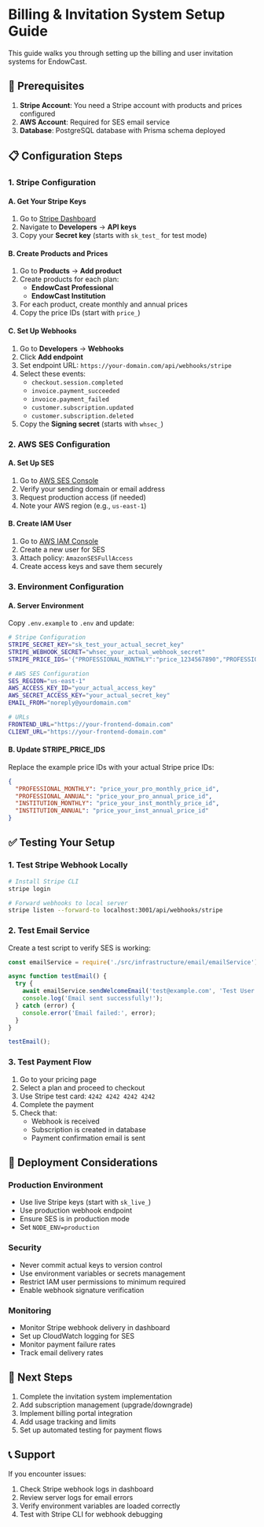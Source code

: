 # Billing & Invitation System Setup Guide

This guide walks you through setting up the billing and user invitation systems for EndowCast.

## 🔧 Prerequisites

1. **Stripe Account**: You need a Stripe account with products and prices configured
2. **AWS Account**: Required for SES email service
3. **Database**: PostgreSQL database with Prisma schema deployed

## 📋 Configuration Steps

### 1. Stripe Configuration

#### A. Get Your Stripe Keys
1. Go to [Stripe Dashboard](https://dashboard.stripe.com)
2. Navigate to **Developers** → **API keys**
3. Copy your **Secret key** (starts with `sk_test_` for test mode)

#### B. Create Products and Prices
1. Go to **Products** → **Add product**
2. Create products for each plan:
   - **EndowCast Professional** 
   - **EndowCast Institution**
3. For each product, create monthly and annual prices
4. Copy the price IDs (start with `price_`)

#### C. Set Up Webhooks
1. Go to **Developers** → **Webhooks**
2. Click **Add endpoint**
3. Set endpoint URL: `https://your-domain.com/api/webhooks/stripe`
4. Select these events:
   - `checkout.session.completed`
   - `invoice.payment_succeeded`
   - `invoice.payment_failed`
   - `customer.subscription.updated`
   - `customer.subscription.deleted`
5. Copy the **Signing secret** (starts with `whsec_`)

### 2. AWS SES Configuration

#### A. Set Up SES
1. Go to [AWS SES Console](https://console.aws.amazon.com/ses/)
2. Verify your sending domain or email address
3. Request production access (if needed)
4. Note your AWS region (e.g., `us-east-1`)

#### B. Create IAM User
1. Go to [AWS IAM Console](https://console.aws.amazon.com/iam/)
2. Create a new user for SES
3. Attach policy: `AmazonSESFullAccess`
4. Create access keys and save them securely

### 3. Environment Configuration

#### A. Server Environment
Copy `.env.example` to `.env` and update:

```bash
# Stripe Configuration
STRIPE_SECRET_KEY="sk_test_your_actual_secret_key"
STRIPE_WEBHOOK_SECRET="whsec_your_actual_webhook_secret"
STRIPE_PRICE_IDS='{"PROFESSIONAL_MONTHLY":"price_1234567890","PROFESSIONAL_ANNUAL":"price_0987654321","INSTITUTION_MONTHLY":"price_abcdefghij","INSTITUTION_ANNUAL":"price_jihgfedcba"}'

# AWS SES Configuration
SES_REGION="us-east-1"
AWS_ACCESS_KEY_ID="your_actual_access_key"
AWS_SECRET_ACCESS_KEY="your_actual_secret_key"
EMAIL_FROM="noreply@yourdomain.com"

# URLs
FRONTEND_URL="https://your-frontend-domain.com"
CLIENT_URL="https://your-frontend-domain.com"
```

#### B. Update STRIPE_PRICE_IDS
Replace the example price IDs with your actual Stripe price IDs:

```json
{
  "PROFESSIONAL_MONTHLY": "price_your_pro_monthly_price_id",
  "PROFESSIONAL_ANNUAL": "price_your_pro_annual_price_id", 
  "INSTITUTION_MONTHLY": "price_your_inst_monthly_price_id",
  "INSTITUTION_ANNUAL": "price_your_inst_annual_price_id"
}
```

## ✅ Testing Your Setup

### 1. Test Stripe Webhook Locally
```bash
# Install Stripe CLI
stripe login

# Forward webhooks to local server
stripe listen --forward-to localhost:3001/api/webhooks/stripe
```

### 2. Test Email Service
Create a test script to verify SES is working:

```javascript
const emailService = require('./src/infrastructure/email/emailService');

async function testEmail() {
  try {
    await emailService.sendWelcomeEmail('test@example.com', 'Test User');
    console.log('Email sent successfully!');
  } catch (error) {
    console.error('Email failed:', error);
  }
}

testEmail();
```

### 3. Test Payment Flow
1. Go to your pricing page
2. Select a plan and proceed to checkout
3. Use Stripe test card: `4242 4242 4242 4242`
4. Complete the payment
5. Check that:
   - Webhook is received
   - Subscription is created in database
   - Payment confirmation email is sent

## 🚀 Deployment Considerations

### Production Environment
- Use live Stripe keys (start with `sk_live_`)
- Use production webhook endpoint
- Ensure SES is in production mode
- Set `NODE_ENV=production`

### Security
- Never commit actual keys to version control
- Use environment variables or secrets management
- Restrict IAM user permissions to minimum required
- Enable webhook signature verification

### Monitoring
- Monitor Stripe webhook delivery in dashboard
- Set up CloudWatch logging for SES
- Monitor payment failure rates
- Track email delivery rates

## 🔗 Next Steps

1. Complete the invitation system implementation
2. Add subscription management (upgrade/downgrade)
3. Implement billing portal integration
4. Add usage tracking and limits
5. Set up automated testing for payment flows

## 📞 Support

If you encounter issues:
1. Check Stripe webhook logs in dashboard
2. Review server logs for email errors
3. Verify environment variables are loaded correctly
4. Test with Stripe CLI for webhook debugging

